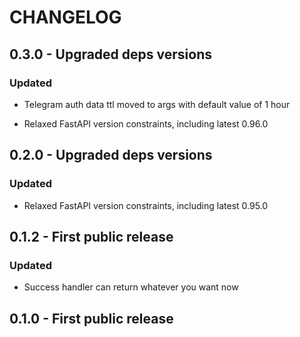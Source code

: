 # CHANGELOG

## 0.3.0 - Upgraded deps versions

### Updated

* Telegram auth data ttl moved to args with default value of 1 hour

* Relaxed FastAPI version constraints, including latest 0.96.0

## 0.2.0 - Upgraded deps versions

### Updated

* Relaxed FastAPI version constraints, including latest 0.95.0

## 0.1.2 - First public release

### Updated

* Success handler can return whatever you want now

## 0.1.0 - First public release
